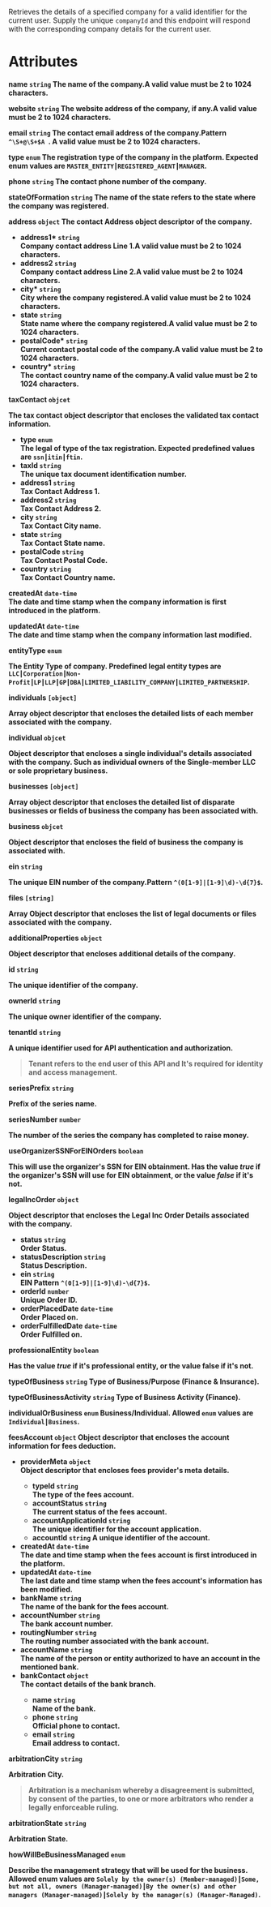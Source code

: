 Retrieves the details of a specified company for a valid identifier for the current user. Supply the unique `companyId` and this endpoint will respond with the corresponding company details for the current user.

# Attributes

<strong>name<strong> `string`
The name of the company.A valid value must be 2 to 1024 characters.

<strong>website<strong> `string`
The website address of the company, if any.A valid value must be 2 to 1024 characters.

<strong>email<strong> `string`
The contact email address of the company.Pattern `^\S+@\S+$A `. A valid value must be 2 to 1024 characters.

<strong>type<strong> `enum`
The registration type of the company in the platform. Expected enum values are `MASTER_ENTITY┃REGISTERED_AGENT┃MANAGER`.

<strong>phone<strong> `string`
The contact phone number of the company.

<strong>stateOfFormation<strong> `string`
The name of the state refers to the state where the company was registered.

<strong>address<strong> `object`
The contact Address object descriptor of the company.

* <strong>address1*<strong> `string` <br> Company contact address Line 1.A valid value must be 2 to 1024 characters.
* <strong>address2</strong> `string` <br> Company contact address Line 2.A valid value must be 2 to 1024 characters.
* <strong>city*<strong> `string` <br> City where the company registered.A valid value must be 2 to 1024 characters.
* <strong>state<strong> `string` <br> State name where the company registered.A valid value must be 2 to 1024 characters.
* <strong>postalCode*<strong> `string` <br> Current contact postal code of the company.A valid value must be 2 to 1024 characters.
* <strong>country*<strong> `string` <br> The contact country name of the company.A valid value must be 2 to 1024 characters.

<strong>taxContact<strong> `objcet`

The tax contact object descriptor that encloses the  validated tax contact information.

* <strong>type<strong> `enum` <br> The legal of type of the tax registration. Expected predefined values are `ssn┃itin┃ftin`.
* <strong>taxId<strong> `string` <br> The unique tax document identification number.
* <strong>address1<strong> `string` <br> Tax Contact Address 1.
* <strong>address2<strong> `string` <br> Tax Contact Address 2.
* <strong>city<strong> `string` <br> Tax Contact City name.
* <strong>state<strong> `string` <br> Tax Contact State name.
* <strong>postalCode<strong> `string` <br> Tax Contact Postal Code.
* <strong>country<strong> `string` <br> Tax Contact Country name.

<strong>createdAt<strong> `date-time` <br> The date and time stamp when the company information is first introduced in the platform.

<strong>updatedAt<strong> `date-time` <br> The date and time stamp when the company information last modified.

<strong>entityType<strong> `enum`

The Entity Type of company. Predefined legal entity types are `LLC┃Corporation┃Non-Profit┃LP┃LLP┃GP┃DBA┃LIMITED_LIABILITY_COMPANY┃LIMITED_PARTNERSHIP`.

<strong>individuals<strong> `[object]`

Array object descriptor that encloses the detailed lists of each member associated with the company.

<strong>individual<strong> `objcet`

Object descriptor that encloses a single individual's details associated with the company. Such as individual owners of the Single-member LLC or sole proprietary business.

<strong>businesses<strong> `[object]`

Array object descriptor that encloses the detailed list of disparate businesses or fields of business the company has been associated with.

<strong>business<strong> `objcet`

Object descriptor that encloses the field of business the company is associated with.

<strong>ein<strong> `string`

The unique EIN number of the company.Pattern `^(0[1-9]|[1-9]\d)-\d{7}$`.

<strong>files<strong> `[string]`

Array Object descriptor that encloses the list of legal documents or files associated with the company.

<strong>additionalProperties<strong> `object`

Object descriptor that encloses additional details of the company.

<strong>id<strong> `string`

The unique identifier of the company.

<strong>ownerId<strong> `string`

The unique owner identifier of the company.

<strong>tenantId<strong> `string`

A unique identifier used for API authentication and authorization.

>Tenant refers to the end user of this API and It's required for identity and access management.

<strong>seriesPrefix<strong> `string`

Prefix of the series name.

<strong>seriesNumber<strong> `number`

The number of the series the company has completed to raise money.

<strong>useOrganizerSSNForEINOrders<strong> `boolean`

This will use the organizer's SSN for EIN obtainment. Has the value _true_ if the organizer's SSN will use for EIN obtainment, or the value _false_ if it's not.

<strong>legalIncOrder<strong> `object`

Object descriptor that encloses the Legal Inc Order Details associated with the company.

* <strong>status<strong> `string` </br>
Order Status.
* <strong>statusDescription<strong> `string` </br>
Status Description.
* <strong>ein<strong> `string` </br>
EIN Pattern `^(0[1-9]|[1-9]\d)-\d{7}$`.
* <strong>orderId<strong> `number` </br>
Unique Order ID.
* <strong>orderPlacedDate<strong> `date-time` </br>
Order Placed on.
* <strong>orderFulfilledDate<strong> `date-time` </br>
Order Fulfilled on.

<strong>professionalEntity<strong> `boolean`

Has the value _true_ if it's professional entity, or the value false if it's not. 

<strong>typeOfBusiness<strong> `string`
Type of Business/Purpose (Finance & Insurance).

<strong>typeOfBusinessActivity<strong> `string`
Type of Business Activity (Finance).

<strong>individualOrBusiness<strong> `enum`
Business/Individual. Allowed `enum` values are `Individual┃Business`.

<strong>feesAccount<strong> `object`
Object descriptor that encloses the account information for fees deduction.

* <strong>providerMeta<strong> `object` <br> Object descriptor that encloses fees provider's meta details.
  * <strong>typeId<strong> `string` <br> The type of the fees account.
  * <strong>accountStatus<strong> `string` <br> The current status of the fees account.
  * <strong>accountApplicationId<strong> `string` <br> The unique identifier for the account application.
  * <strong>accountId<strong> `string` A unique identifier of the account.
* <strong>createdAt<strong> `date-time` <br> The date and time stamp when the fees account is first introduced in the platform.
* <strong>updatedAt<strong> `date-time` <br> The last date and time stamp when the fees account's information has been modified.
* <strong>bankName<strong> `string` <br> The name of the bank for the fees account. 
* <strong>accountNumber<strong> `string` <br> The bank account number.
* <strong>routingNumber<strong> `string` <br> The routing number associated with the bank account.
* <strong>accountName<strong> `string` <br> The name of the person or entity authorized to have an account in the mentioned bank.
* <strong>bankContact<strong> `object` <br> The contact details of the bank branch.
  * <strong>name<strong> `string` <br> Name of the bank.
  * <strong>phone<strong> `string` <br> Official phone to contact.
  * <strong>email<strong> `string` <br> Email address to contact.

<strong>arbitrationCity<strong> `string`

Arbitration City.
> Arbitration is a mechanism whereby a disagreement is submitted, by consent of the parties, to one or more arbitrators who render a legally enforceable ruling.

<strong>arbitrationState<strong> `string`

Arbitration State.

<strong>howWillBeBusinessManaged<strong> `enum`

Describe the management strategy that will be used for the business.
Allowed enum values are `Solely by the owner(s) (Member-managed)┃Some, but not all, owners (Manager-managed)┃By the owner(s) and other managers (Manager-managed)┃Solely by the manager(s) (Manager-Managed)`.